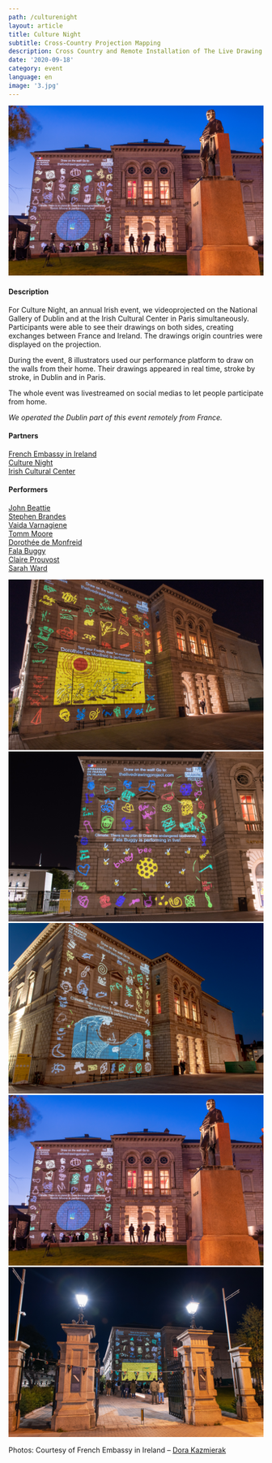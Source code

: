 ```yaml
---
path: /culturenight
layout: article
title: Culture Night
subtitle: Cross-Country Projection Mapping
description: Cross Country and Remote Installation of The Live Drawing Project for Culture Night in Dublin and Paris simultaneously
date: '2020-09-18'
category: event
language: en
image: '3.jpg'
---
```


![Facade Videoprojection in Dublin](5.jpg)

#### Description

For Culture Night, an annual Irish event, we videoprojected on the National Gallery of Dublin and at the Irish Cultural Center in Paris simultaneously. Participants were able to see their drawings on both sides, creating exchanges between France and Ireland. The drawings origin countries were displayed on the projection.

During the event, 8 illustrators used our performance platform to draw on the walls from their home. Their drawings appeared in real time, stroke by stroke, in Dublin and in Paris.

The whole event was livestreamed on social medias to let people participate from home.

_We operated the Dublin part of this event remotely from France._

#### Partners

[French Embassy in Ireland](https://ie.ambafrance.org/)  
[Culture Night](https://culturenight.ie/)  
[Irish Cultural Center](https://www.centreculturelirlandais.com/)

#### Performers

[John Beattie](https://www.johnbeattie.ie/)  
[Stephen Brandes](http://www.stephenbrandes.com/)  
[Vaida Varnagiene](https://vaidavarnagiene.weebly.com/)  
[Tomm Moore](https://www.cartoonsaloon.ie/)  
[Dorothée de Monfreid](https://www.dorotheedemonfreid.fr/en/)  
[Fala Buggy](https://falabuggy.com/)  
[Claire Prouvost](https://claireprouvost.com/)  
[Sarah Ward](http://www.gingerbred.co.uk/)

<photo-grid>
<img src="1.jpg"/>
<img src="2.jpg"/>
<img src="3.jpg"/>
<img src="5.jpg"/>
<img src="4.jpg"/>
</photo-grid>

Photos: Courtesy of French Embassy in Ireland – [Dora Kazmierak](https://www.dorakazmierak.com/)
